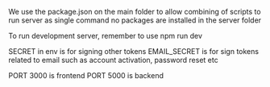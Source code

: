 We use the package.json on the main folder to allow combining of scripts to run server as single command
no packages are installed in the server folder

To run development server, remember to use npm run dev

SECRET in env is for signing other tokens
EMAIL_SECRET is for sign tokens related to email such as account activation, password reset etc

PORT 3000 is frontend
PORT 5000 is backend
